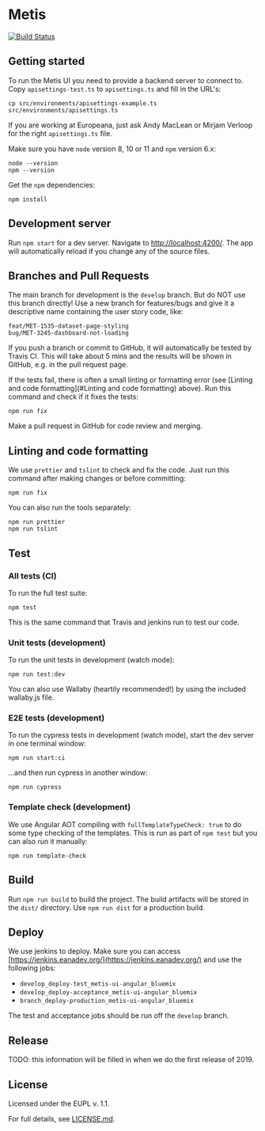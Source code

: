 # Metis

[![Build Status](https://travis-ci.org/europeana/metis-ui.svg?branch=develop)](https://travis-ci.org/europeana/metis-ui)

## Getting started

To run the Metis UI you need to provide a backend server to connect to. Copy `apisettings-test.ts` to `apisettings.ts` and fill in the URL's:

    cp src/environments/apisettings-example.ts src/environments/apisettings.ts 
 
If you are working at Europeana, just ask Andy MacLean or Mirjam Verloop for the right `apisettings.ts` file.

Make sure you have `node` version 8, 10 or 11 and `npm` version 6.x:

    node --version
    npm --version

Get the `npm` dependencies:

    npm install

## Development server

Run `npm start` for a dev server. Navigate to [http://localhost:4200/](http://localhost:4200/). The app will automatically reload if you change any of the source files.

## Branches and Pull Requests

The main branch for development is the `develop` branch. But do NOT use this branch directly! Use a new branch for features/bugs and give it a descriptive name containing the user story code, like:

    feat/MET-1535-dataset-page-styling
    bug/MET-3245-dashboard-not-loading

If you push a branch or commit to GitHub, it will automatically be tested by Travis CI. This will take about 5 mins and the results will be shown in GitHub, e.g. in the pull request page.

If the tests fail, there is often a small linting or formatting error (see [Linting and code formatting](#Linting and code formatting) above). Run this command and check if it fixes the tests:

    npm run fix

Make a pull request in GitHub for code review and merging.

## Linting and code formatting

We use `prettier` and `tslint` to check and fix the code. Just run this command after making changes or before committing:

    npm run fix

You can also run the tools separately:

    npm run prettier
    npm run tslint

## Test

### All tests (CI)

To run the full test suite:

    npm test
    
This is the same command that Travis and jenkins run to test our code.

### Unit tests (development)

To run the unit tests in development (watch mode):

    npm run test:dev
    
You can also use Wallaby (heartily recommended!) by using the included wallaby.js file.

### E2E tests (development)

To run the cypress tests in development (watch mode), start the dev server in one terminal window:

    npm run start:ci

...and then run cypress in another window:

    npm run cypress

### Template check (development)

We use Angular AOT compiling with `fullTemplateTypeCheck: true` to do some type checking of the templates. This is run as part of `npm test` but you can also run it manually:

    npm run template-check

## Build

Run `npm run build` to build the project. The build artifacts will be stored in the `dist/` directory. Use `npm run dist` for a production build.

## Deploy

We use jenkins to deploy. Make sure you can access [https://jenkins.eanadev.org/](https://jenkins.eanadev.org/) and use the following jobs:

- `develop_deploy-test_metis-ui-angular_bluemix`
- `develop_deploy-acceptance_metis-ui-angular_bluemix`
- `branch_deploy-production_metis-ui-angular_bluemix`

The test and acceptance jobs should be run off the `develop` branch.

## Release

TODO: this information will be filled in when we do the first release of 2019.

## License

Licensed under the EUPL v. 1.1.

For full details, see [LICENSE.md](LICENSE.md).
